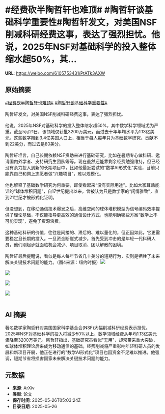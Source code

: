 # #经费砍半陶哲轩也难顶# #陶哲轩谈基础科学重要性#陶哲轩发文，对美国NSF削减科研经费这事，表达了强烈担忧。他说，2025年NSF对基础科学的投入整体缩水超50%，其...

**URL**: https://weibo.com/6105753431/PtATk3AXW

## 原始摘要

<a href="https://m.weibo.cn/search?containerid=231522type%3D1%26t%3D10%26q%3D%23%E7%BB%8F%E8%B4%B9%E7%A0%8D%E5%8D%8A%E9%99%B6%E5%93%B2%E8%BD%A9%E4%B9%9F%E9%9A%BE%E9%A1%B6%23&amp;extparam=%23%E7%BB%8F%E8%B4%B9%E7%A0%8D%E5%8D%8A%E9%99%B6%E5%93%B2%E8%BD%A9%E4%B9%9F%E9%9A%BE%E9%A1%B6%23" data-hide=""><span class="surl-text">#经费砍半陶哲轩也难顶#</span></a> <a href="https://m.weibo.cn/search?containerid=231522type%3D1%26t%3D10%26q%3D%23%E9%99%B6%E5%93%B2%E8%BD%A9%E8%B0%88%E5%9F%BA%E7%A1%80%E7%A7%91%E5%AD%A6%E9%87%8D%E8%A6%81%E6%80%A7%23&amp;extparam=%23%E9%99%B6%E5%93%B2%E8%BD%A9%E8%B0%88%E5%9F%BA%E7%A1%80%E7%A7%91%E5%AD%A6%E9%87%8D%E8%A6%81%E6%80%A7%23" data-hide=""><span class="surl-text">#陶哲轩谈基础科学重要性#</span></a><br><br>陶哲轩发文，对美国NSF削减科研经费这事，表达了强烈担忧。<br><br>他说，2025年NSF对基础科学的投入整体缩水超50%，其中数学科学领域尤为严重。截至5月21日，该领域仅获批3200万美元，而过去十年年均水平为1.13亿美元。这些数字摊到3.4亿美国人口上，相当于每人每年只为基础数学研究，贡献不到22美分，而过去是80美分。<br><br>陶哲轩坦言，自己长期依赖NSF资助来进行基础研究，比如在暑期专心做科研、邀请国内外学者、支持研究生团队等等。现在虽然还能靠剩余经费勉强维持，但已经没有余力投入到新的长期项目中，比如他最近尝试的“数学AI形式化”实验，目前只能靠自己和网上志愿者做“兴趣项目”，难以规模化。<br><br>他也解释了基础数学研究为何重要，即使看起来“没有实际用途”。比如大家耳熟能详的“球体堆积问题”，自17世纪提出以来，曾被认为只是数学家的“闲情雅致”，直到21世纪才被形式化证明。<br><br>但没想到，在移动通信技术爆发之后，高维空间的球体堆积模型为信号编码效率提供了理论基础，不仅能指导更高效的通信设计方式，也能明确哪些方案“数学上不可能实现”，避免了资源浪费。<br><br>这种基础科研的价值，往往是间接的、滞后的、难以量化的，但正因如此，它更需要稳定且长期的投入。一旦资金断崖式减少，首先受到冲击的是年轻一代科研人员，他们刚起步就面临机会减少、项目取消、团队解散的困境。<br><br>陶哲轩最后提醒说，看似是每人每年节省几十美分的短期行为，实则是牺牲了未来解决关键技术问题的能力。（图4来源：纽约时报）<img style="" src="https://tvax1.sinaimg.cn/large/006Fd7o3gy1i1ssngptxlj30ww0q24ek.jpg" referrerpolicy="no-referrer"><br><br><img style="" src="https://tvax3.sinaimg.cn/large/006Fd7o3gy1i1ssnihwj6j30wi0m64b8.jpg" referrerpolicy="no-referrer"><br><br><img style="" src="https://tvax3.sinaimg.cn/large/006Fd7o3gy1i1ssnjf9rdj30vu0scqjp.jpg" referrerpolicy="no-referrer"><br><br><img style="" src="https://tvax4.sinaimg.cn/large/006Fd7o3gy1i1ssnkowzaj311o0qgtl1.jpg" referrerpolicy="no-referrer"><br><br>

## AI 摘要

著名数学家陶哲轩对美国国家科学基金会(NSF)大幅削减科研经费表示担忧。2025年NSF对基础科学的投入将减少50%以上，数学领域经费从年均1.13亿美元骤降至3200万美元。陶哲轩指出，基础研究虽看似"无用"，却常带来重大突破，如球体堆积理论后来成为移动通信的基础。经费削减将严重影响年轻科研人员的发展和新项目开展，他正在进行的"数学AI形式化"项目也因资金不足难以推进。他强调，短期节省将损害国家未来解决关键技术问题的能力。

## 元数据

- **来源**: ArXiv
- **类型**: 论文
- **保存时间**: 2025-05-26T05:03:24Z
- **目录日期**: 2025-05-26
